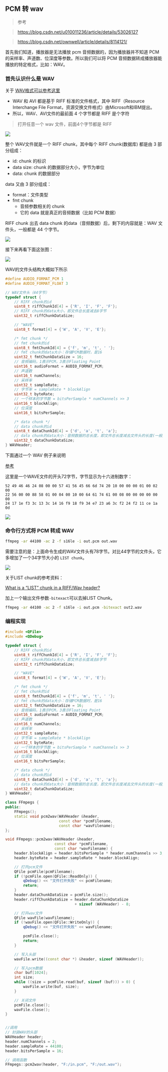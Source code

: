 ## PCM 转 wav


> 参考

> https://blog.csdn.net/u010011236/article/details/53026127

> https://blog.csdn.net/ownwell/article/details/8114121/


首先我们知道，播放器是无法播放 pcm 音频数据的，因为播放器并不知道 PCM 的采样率、声道数、位深度等参数。所以我们可以将 PCM 音频数据转成播放器能播放的特定格式，比如：WAV。

### 首先认识什么是 WAV

关于 [WAV格式可以参考这里](http://www-mmsp.ece.mcgill.ca/Documents/AudioFormats/WAVE/WAVE.html)

- WAV 和 AVI 都是基于 RIFF 标准的文件格式，其中 RIFF（Resource Interchange File Format，资源交换文件格式）由Microsoft和IBM提出。
- 所以，WAV、AVI文件的最前面 4 个字节都是 RIFF 是个字符

> 打开任意一个 wav 文件，前面4个字节都是 RIFF

![](https://cdn.jsdelivr.net/gh/kendall-cpp/blogPic@main/blog-img-01/wav01.7b32kzf2cso0.png)

整个 WAV文件就是一个 RIFF chunk，其中每个 RIFF chunk(数据库) 都是由 3 部分组成：

- id: chunk 的标识
- data size: chunk 的数据部分大小，字节为单位
- data: chunk 的数据部分

data 又由 3 部分组成：

- format：文件类型
- fmt chunk
  - 音频参数相关的 chunk
  - 它的 data 就是真正的音频数据（比如 PCM 数据）

RIFF chunk 出去 data chunk 的data（音频数据）后，剩下的内容就是：WAV 文件头，一般都是 44 个字节。

![](https://cdn.jsdelivr.net/gh/kendall-cpp/blogPic@main/blog-img-01/wav02.1jsojlw8ymtc.png)

接下来再看下面这张图：

![](https://cdn.jsdelivr.net/gh/kendall-cpp/blogPic@main/blog-img-01/wav03.3su64mrdpqw0.png)

WAV的文件头结构大概如下所示

```c
#define AUDIO_FORMAT_PCM 1
#define AUDIO_FORMAT_FLOAT 3

// WAV文件头（44字节）
typedef struct {
    // RIFF chunk的id
    uint8_t riffChunkId[4] = {'R', 'I', 'F', 'F'};
    // RIFF chunk的data大小，即文件总长度减去8字节
    uint32_t riffChunkDataSize;

    // "WAVE"
    uint8_t format[4] = {'W', 'A', 'V', 'E'};

    /* fmt chunk */
    // fmt chunk的id
    uint8_t fmtChunkId[4] = {'f', 'm', 't', ' '};
    // fmt chunk的data大小：存储PCM数据时，是16
    uint32_t fmtChunkDataSize = 16;
    // 音频编码，1表示PCM，3表示Floating Point
    uint16_t audioFormat = AUDIO_FORMAT_PCM;
    // 声道数
    uint16_t numChannels;
    // 采样率
    uint32_t sampleRate;
    // 字节率 = sampleRate * blockAlign
    uint32_t byteRate;
    // 一个样本的字节数 = bitsPerSample * numChannels >> 3
    uint16_t blockAlign;
    // 位深度
    uint16_t bitsPerSample;

    /* data chunk */
    // data chunk的id
    uint8_t dataChunkId[4] = {'d', 'a', 't', 'a'};
    // data chunk的data大小：音频数据的总长度，即文件总长度减去文件头的长度(一般是44)
    uint32_t dataChunkDataSize;
} WAVHeader;
```

下面通过一个 WAV 例子来说明

[参考](http://soundfile.sapp.org/doc/WaveFormat/)

这里是一个WAVE文件的开头72字节，字节显示为十六进制数字：
```
52 49 46 46 24 08 00 00 57 41 56 45 66 6d 74 20 10 00 00 00 01 00 02 00
22 56 00 00 88 58 01 00 04 00 10 00 64 61 74 61 00 08 00 00 00 00 00 00
24 17 1e f3 3c 13 3c 14 16 f9 18 f9 34 e7 23 a6 3c f2 24 f2 11 ce 1a 0d
```

![](https://cdn.jsdelivr.net/gh/kendall-cpp/blogPic@main/blog-img-01/wav03.3su64mrdpqw0.png)

### 命令行方式将 PCM 转成 WAV

```bash
ffmpeg -ar 44100 -ac 2 -f s16le -i out.pcm out.wav
```

需要注意的是：上面命令生成的WAV文件头有78字节。对比44字节的文件头，它多增加了一个34字节大小的 `LIST chunk`。

![](https://cdn.jsdelivr.net/gh/kendall-cpp/blogPic@main/blog-img-01/wav05.74avpsp8zfo0.png)

关于LIST chunk的参考资料：

[What is a “LIST” chunk in a RIFF/Wav header?](https://stackoverflow.com/questions/63929283/what-is-a-list-chunk-in-a-riff-wav-header)

加上一个输出文件参数`-bitexact`可以去掉LIST Chunk。

```bash
ffmpeg -ar 44100 -ac 2 -f s16le -i out.pcm -bitexact out2.wav
```

### 编程实现

```cpp
#include <QFile>
#include <QDebug>

typedef struct {
    // RIFF chunk的id
    uint8_t riffChunkId[4] = {'R', 'I', 'F', 'F'};
    // RIFF chunk的data大小，即文件总长度减去8字节
    uint32_t riffChunkDataSize;

    // "WAVE"
    uint8_t format[4] = {'W', 'A', 'V', 'E'};

    /* fmt chunk */
    // fmt chunk的id
    uint8_t fmtChunkId[4] = {'f', 'm', 't', ' '};
    // fmt chunk的data大小：存储PCM数据时，是16
    uint32_t fmtChunkDataSize = 16;
    // 音频编码，1表示PCM，3表示Floating Point
    uint16_t audioFormat = AUDIO_FORMAT_PCM;
    // 声道数
    uint16_t numChannels;
    // 采样率
    uint32_t sampleRate;
    // 字节率 = sampleRate * blockAlign
    uint32_t byteRate;
    // 一个样本的字节数 = bitsPerSample * numChannels >> 3
    uint16_t blockAlign;
    // 位深度
    uint16_t bitsPerSample;

    /* data chunk */
    // data chunk的id
    uint8_t dataChunkId[4] = {'d', 'a', 't', 'a'};
    // data chunk的data大小：音频数据的总长度，即文件总长度减去文件头的长度(一般是44)
    uint32_t dataChunkDataSize;
} WAVHeader;

class FFmpegs {
public:
    FFmpegs();
    static void pcm2wav(WAVHeader &header,
                        const char *pcmFilename,
                        const char *wavFilename);
};

void FFmpegs::pcm2wav(WAVHeader &header,
                      const char *pcmFilename,
                      const char *wavFilename) {
    header.blockAlign = header.bitsPerSample * header.numChannels >> 3;
    header.byteRate = header.sampleRate * header.blockAlign;

    // 打开pcm文件
    QFile pcmFile(pcmFilename);
    if (!pcmFile.open(QFile::ReadOnly)) {
        qDebug() << "文件打开失败" << pcmFilename;
        return;
    }
    header.dataChunkDataSize = pcmFile.size();
    header.riffChunkDataSize = header.dataChunkDataSize
                               + sizeof (WAVHeader) - 8;

    // 打开wav文件
    QFile wavFile(wavFilename);
    if (!wavFile.open(QFile::WriteOnly)) {
        qDebug() << "文件打开失败" << wavFilename;

        pcmFile.close();
        return;
    }

    // 写入头部
    wavFile.write((const char *) &header, sizeof (WAVHeader));

    // 写入pcm数据
    char buf[1024];
    int size;
    while ((size = pcmFile.read(buf, sizeof (buf))) > 0) {
        wavFile.write(buf, size);
    }

    // 关闭文件
    pcmFile.close();
    wavFile.close();
}


//调用
// 封装WAV的头部
WAVHeader header;
header.numChannels = 2;
header.sampleRate = 44100;
header.bitsPerSample = 16;

// 调用函数
FFmpegs::pcm2wav(header, "F:/in.pcm", "F:/out.wav");
```